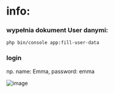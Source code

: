 # info:

### wypełnia dokument User danymi:
    php bin/console app:fill-user-data

### login 
   np.
     name: Emma, password: emma

![image](https://github.com/user-attachments/assets/ea70b752-575d-4e3f-b5b5-d5be4ed64120)
